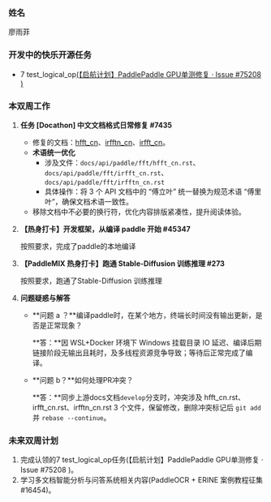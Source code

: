 ### 姓名

廖雨菲

### 开发中的快乐开源任务

- 7 test_logical_op[(【启航计划】PaddlePaddle GPU单测修复 · Issue #75208 )](https://github.com/PaddlePaddle/Paddle/issues/75208)

### 本双周工作

1. **任务 [Docathon] 中文文档格式日常修复 #7435**

   - 修复的文档：[hfft_cn](https://www.paddlepaddle.org.cn/documentation/docs/zh/develop/api/paddle/fft/hfft_cn.html)、[irfftn_cn](https://www.paddlepaddle.org.cn/documentation/docs/zh/develop/api/paddle/fft/irfftn_cn.html)、[irfft_cn](https://www.paddlepaddle.org.cn/documentation/docs/zh/develop/api/paddle/fft/irfft_cn.html)。
   - **术语统一优化**
     - 涉及文件：`docs/api/paddle/fft/hfft_cn.rst`、`docs/api/paddle/fft/irfft_cn.rst`、`docs/api/paddle/fft/irfftn_cn.rst`
     - 具体操作：将 3 个 API 文档中的 “傅立叶” 统一替换为规范术语 “傅里叶”，确保文档术语一致性。
   - 移除文档中不必要的换行符，优化内容排版紧凑性，提升阅读体验。

2. **【热身打卡】开发框架，从编译 paddle 开始 #45347**

   按照要求，完成了paddle的本地编译
   
2. **【PaddleMIX 热身打卡】跑通 Stable-Diffusion 训练推理 #273**

    按照要求，跑通了Stable-Diffusion 训练推理
   
4. **问题疑惑与解答**

   - **问题 a ？**编译paddle时，在某个地方，终端长时间没有输出更新，是否是正常现象？

     **答：**因 WSL+Docker 环境下 Windows 挂载目录 IO 延迟、编译后期链接阶段无输出且耗时，及多线程资源竞争导致；等待后正常完成了编译。

   - **问题 b？**如何处理PR冲突？

     **答：**同步上游docs文档`develop`分支时，冲突涉及 hfft_cn.rst、irfft_cn.rst、irfftn_cn.rst 3 个文件，保留修改，删除冲突标记后 `git add` 并 `rebase --continue`。

### 未来双周计划

1. 完成认领的7 test_logical_op任务(【启航计划】PaddlePaddle GPU单测修复 · Issue #75208 )。
2. 学习多文档智能分析与问答系统相关内容(PaddleOCR + ERINE 案例教程征集 #16454)。

